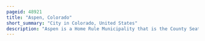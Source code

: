```yaml
---
pageid: 48921
title: "Aspen, Colorado"
short_summary: "City in Colorado, United States"
description: "Aspen is a Home Rule Municipality that is the County Seat and the most populous Municipality of Pitkin County, Colorado, United States. The Population of the City was 7004 in the united States Census of 2020. Aspen is located in a remote Area of the Sawatch Range and Elk Mountains in the rocky Mountains near roaring Fork River at an Elevation just below 8000 Feet above Sea Level on the western Slope 11 Miles west of the continental Divide. Aspen is now a Part of the micropolitan statistical Area in Glenwood Springs Co."
---
```

